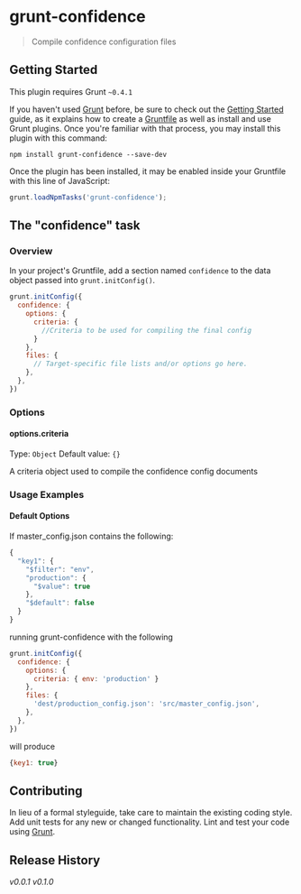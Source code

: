 # grunt-confidence

> Compile confidence configuration files

## Getting Started
This plugin requires Grunt `~0.4.1`

If you haven't used [Grunt](http://gruntjs.com/) before, be sure to check out the [Getting Started](http://gruntjs.com/getting-started) guide, as it explains how to create a [Gruntfile](http://gruntjs.com/sample-gruntfile) as well as install and use Grunt plugins. Once you're familiar with that process, you may install this plugin with this command:

```shell
npm install grunt-confidence --save-dev
```


Once the plugin has been installed, it may be enabled inside your Gruntfile with this line of JavaScript:

```js
grunt.loadNpmTasks('grunt-confidence');
```

## The "confidence" task

### Overview
In your project's Gruntfile, add a section named `confidence` to the data object passed into `grunt.initConfig()`.

```js
grunt.initConfig({
  confidence: {
    options: {
      criteria: {
        //Criteria to be used for compiling the final config
      }
    },
    files: {
      // Target-specific file lists and/or options go here.
    },
  },
})
```

### Options

#### options.criteria
Type: `Object`
Default value: `{}`

A criteria object used to compile the confidence config documents


### Usage Examples

#### Default Options


If master_config.json contains the following: 
```js
{
  "key1": {
    "$filter": "env",
    "production": {
      "$value": true
    },
    "$default": false
  }
}
```

running grunt-confidence with the following


```js
grunt.initConfig({
  confidence: {
    options: {
      criteria: { env: 'production' }
    },
    files: {
      'dest/production_config.json': 'src/master_config.json',
    },
  },
})
```
will produce

```js
{key1: true}
```

## Contributing
In lieu of a formal styleguide, take care to maintain the existing coding style. Add unit tests for any new or changed functionality. Lint and test your code using [Grunt](http://gruntjs.com/).

## Release History
_v0.0.1_
_v0.1.0_
